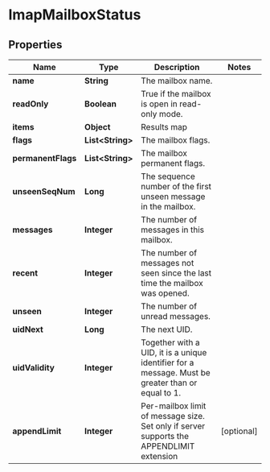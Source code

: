 

# ImapMailboxStatus


## Properties

| Name | Type | Description | Notes |
|------------ | ------------- | ------------- | -------------|
|**name** | **String** | The mailbox name. |  |
|**readOnly** | **Boolean** | True if the mailbox is open in read-only mode. |  |
|**items** | **Object** | Results map |  |
|**flags** | **List&lt;String&gt;** | The mailbox flags. |  |
|**permanentFlags** | **List&lt;String&gt;** | The mailbox permanent flags. |  |
|**unseenSeqNum** | **Long** | The sequence number of the first unseen message in the mailbox. |  |
|**messages** | **Integer** | The number of messages in this mailbox. |  |
|**recent** | **Integer** | The number of messages not seen since the last time the mailbox was opened. |  |
|**unseen** | **Integer** | The number of unread messages. |  |
|**uidNext** | **Long** | The next UID. |  |
|**uidValidity** | **Integer** | Together with a UID, it is a unique identifier for a message. Must be greater than or equal to 1. |  |
|**appendLimit** | **Integer** | Per-mailbox limit of message size. Set only if server supports the APPENDLIMIT extension |  [optional] |



